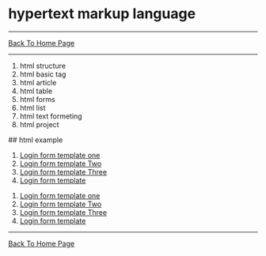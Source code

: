 # hypertext markup language 
<hr>
<a href="https://punitkatiyar.github.io/">Back To Home Page</a>
<hr>
<ol>
    <li>html structure</li>
    <li>html basic tag</li>
    <li>html article</li>
    <li>html table</li>
    <li>html forms</li>
    <li>html list</li>
    <li>html text formeting</li>
    <li>html project</li> 
</ol>
## html example

<ol>
  <li><a href="login.html">Login form template one</a></li>
  <li><a href="login1.html">Login form template Two</a></li>
  <li><a href="login2.html">Login form template Three</a></li>
  <li><a href="">Login form template</a></li>
</ol>
    <ol>
  <li><a href="login.html">Login form template one</a></li>
  <li><a href="login1.html">Login form template Two</a></li>
  <li><a href="login2.html">Login form template Three</a></li>
  <li><a href="">Login form template</a></li>
</ol>
<hr>
<a href="https://punitkatiyar.github.io/">Back To Home Page</a>
